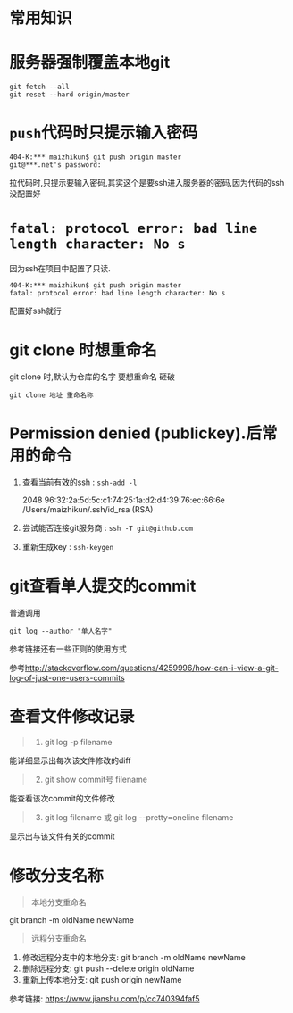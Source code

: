 # 常用知识

# 服务器强制覆盖本地git

```git
git fetch --all  
git reset --hard origin/master
```

# `push`代码时只提示输入密码

```git
404-K:*** maizhikun$ git push origin master
git@***.net's password:
```

拉代码时,只提示要输入密码,其实这个是要ssh进入服务器的密码,因为代码的ssh没配置好

# `fatal: protocol error: bad line length character: No s`

因为ssh在项目中配置了只读.

```git
404-K:*** maizhikun$ git push origin master
fatal: protocol error: bad line length character: No s
```

配置好ssh就行

# git clone 时想重命名

git clone 时,默认为仓库的名字 要想重命名 砸破

`git clone 地址 重命名称`

# Permission denied (publickey).后常用的命令

1. 查看当前有效的ssh : `ssh-add -l`
      
      2048 96:32:2a:5d:5c:c1:74:25:1a:d2:d4:39:76:ec:66:6e /Users/maizhikun/.ssh/id_rsa (RSA)
2. 尝试能否连接git服务商 : `ssh -T git@github.com`
3. 重新生成key : `ssh-keygen`

# git查看单人提交的commit

普通调用

`git log --author "单人名字"`

参考链接还有一些正则的使用方式

参考<http://stackoverflow.com/questions/4259996/how-can-i-view-a-git-log-of-just-one-users-commits>

# 查看文件修改记录

> 1. git log -p filename

能详细显示出每次该文件修改的diff

> 2. git show commit号 filename

 能查看该次commit的文件修改
 
> 3. git log filename 或 git log --pretty=oneline filename

 显示出与该文件有关的commit
 
 # 修改分支名称
 
 > 本地分支重命名
 
 git branch -m oldName newName
 
 > 远程分支重命名
 
 1. 修改远程分支中的本地分支: git branch -m oldName newName
 2. 删除远程分支: git push --delete origin oldName
 3. 重新上传本地分支: git push origin newName
 
 参考链接: https://www.jianshu.com/p/cc740394faf5
   

